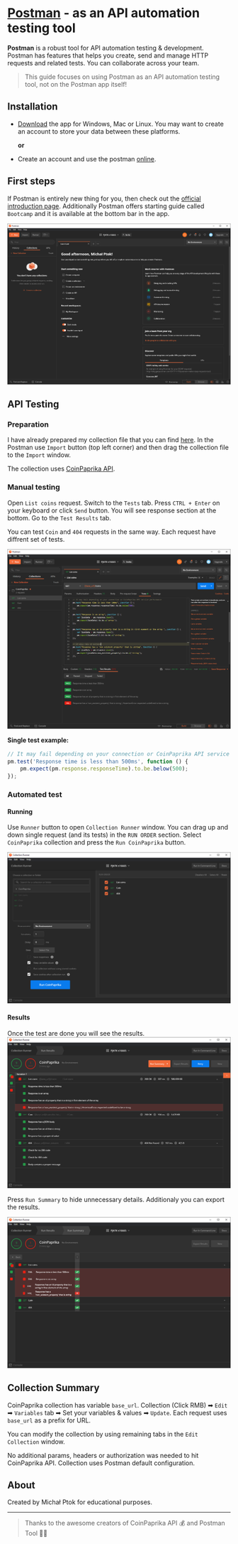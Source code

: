 # [Postman](https://www.postman.com/) - as an API automation testing tool

**Postman** is a robust tool for API automation testing & development. Postman has features that helps you create, send and manage HTTP requests and related tests. You can collaborate across your team.

> This guide focuses on using Postman as an API automation testing tool, not on the Postman app itself!

## Installation

- [Download](https://www.postman.com/downloads/) the app for Windows, Mac or Linux. You may want to create an account to store your data between these platforms.

    **or**

- Create an account and use the postman [online](https://identity.getpostman.com/signup).

## First steps

If Postman is entirely new thing for you, then check out the [official introduction page](https://learning.postman.com/docs/getting-started/introduction/). Additionally Postman offers starting guide called `Bootcamp` and it is available at the bottom bar in the app.

![Home screen](./images/pstmn_001.png)

## API Testing

### Preparation

I have already prepared my collection file that you can find [here](./collections/CoinPaprika.postman_collection.json). In the Postman use `Import` button (top left corner) and then drag the collection file to the `Import` window.

The collection uses [CoinPaprika API](https://api.coinpaprika.com).

### Manual testing

Open `List coins` request. Switch to the `Tests` tab. Press `CTRL + Enter` on your keyboard or click `Send` button. You will see response section at the bottom. Go to the `Test Results` tab.

You can test `Coin` and `404` requests in the same way. Each request have diffrent set of tests.

![Request testing](./images/pstmn_002.png)

**Single test example:**

```javascript
// It may fail depending on your connection or CoinPaprika API service performance
pm.test('Response time is less than 500ms', function () {
    pm.expect(pm.response.responseTime).to.be.below(500);
});
```

### Automated test

#### Running

Use `Runner` button to open `Collection Runner` window. You can drag up and down single request (and its tests) in the `RUN ORDER` section. Select `CoinPaprika` collection and press the `Run CoinPaprika` button.

![Runner](./images/pstmn_003.png)

#### Results

Once the test are done you will see the results.
![Results](./images/pstmn_004.png)

Press `Run Summary` to hide unnecessary details. Additionaly you can export the results.

![Results](./images/pstmn_005.png)

## Collection Summary

CoinPaprika collection has variable `base_url`. Collection (Click RMB) ➡ `Edit` ➡ `Variables` tab ➡ Set your variables & values ➡ `Update`.
Each request uses `base_url` as a prefix for URL.

You can modify the collection by using remaining tabs in the `Edit Collection` window.

No additional params, headers or authorization was needed to hit CoinPaprika API. Collection uses Postman default configuration.

## About

Created by Michał Ptok for educational purposes.

---

> Thanks to the awesome creators of CoinPaprika API 💰 and Postman Tool 📨📩
